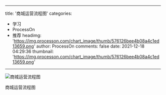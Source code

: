 
---
title: '商城运营流程图'
categories: 
 - 学习
 - ProcessOn
 - 推荐
headimg: 'https://img.processon.com/chart_image/thumb/576126bee4b08a4c1ed13659.png'
author: ProcessOn
comments: false
date: 2021-12-18 04:29:36
thumbnail: 'https://img.processon.com/chart_image/thumb/576126bee4b08a4c1ed13659.png'
---

<div>   
<img class="thumb" alt="商城运营流程图" src="https://img.processon.com/chart_image/thumb/576126bee4b08a4c1ed13659.png" referrerpolicy="no-referrer">
<p>商城运营流程图</p>  
</div>
            
